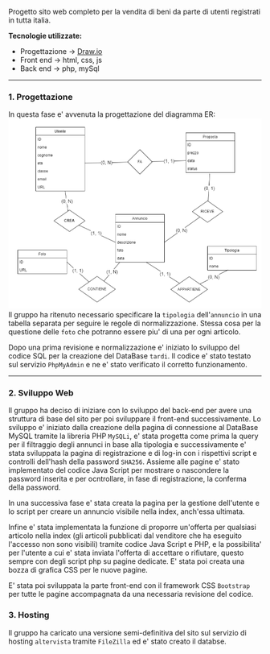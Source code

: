 Progetto sito web completo per la vendita di beni da parte di utenti registrati in tutta italia.

**Tecnologie utilizzate:**
- Progettazione -> [Draw.io](https://draw.io)
- Front end -> html, css, js
- Back end -> php, mySql
---
### 1. Progettazione

In questa fase e' avvenuta la progettazione del diagramma ER:
![ER-image not found](ER-diagram.png)
Il gruppo ha ritenuto necessario specificare la `tipologia` dell'`annuncio` in una tabella separata per seguire le regole di normalizzazione. Stessa cosa per la questione delle `foto` che potranno essere piu' di una per ogni articolo.

Dopo una prima revisione e normalizzazione e' iniziato lo sviluppo del codice SQL per la creazione del DataBase `tardi`. Il codice e' stato testato sul servizio `PhpMyAdmin` e ne e' stato verificato il corretto funzionamento.

---

### 2. Sviluppo Web 

Il gruppo ha deciso di iniziare con lo sviluppo del back-end per avere una struttura di base del sito per poi sviluppare il front-end successivamente.
Lo sviluppo e' iniziato dalla creazione della pagina di connessione al DataBase MySQL tramite la libreria PHP `MySQLi`, e' stata progetta come prima la query per il filtraggio degli annunci in base alla tipologia e successivamente e' stata sviluppata la pagina di registrazione e di log-in con i rispettivi script e controlli dell'hash della password `SHA256`. Assieme alle pagine e' stato implementato del codice Java Script per mostrare o nascondere la password inserita e per ocntrollare, in fase di registrazione, la conferma della password.

In una successiva fase e' stata creata la pagina per la gestione dell'utente e lo script per creare un annuncio visibile nella index, anch'essa ultimata.

Infine e' stata implementata la funzione di proporre un'offerta per qualsiasi articolo nella index (gli articoli pubblicati dal venditore che ha eseguito l'accesso non sono visibili) tramite codice Java Script e PHP, e la possibilita' per l'utente a cui e' stata inviata l'offerta di accettare o rifiutare, questo sempre con degli script php su pagine dedicate.
E' stata poi creata una bozza di grafica CSS per le nuove pagine.

E' stata poi sviluppata la parte front-end con il framework CSS `Bootstrap` per tutte le pagine accompagnata da una necessaria revisione del codice.

### 3. Hosting

Il gruppo ha caricato una versione semi-definitiva del sito sul servizio di hosting `altervista` tramite `FileZilla` ed e' stato creato il databse.
